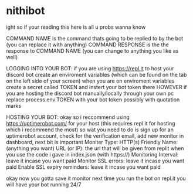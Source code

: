 # nithibot
ight so if your reading this here is all u probs wanna know

COMMAND NAME is the command thats going to be replied to by the bot (you can replace it with anything)
COMMAND RESPONSE is the the response to COMMAND NAME (you can change to anything you like as well)

LOGGING INTO YOUR BOT:
if you are using https://repl.it to host your discord bot create an enviroment variables (which can be found on the tab on the left side of your screen)
when you are on enviroment variables create a secret called TOKEN and instert your bot token there
HOWEVER if you are hosting the discord bot manually/locally through your own pc replace process.env.TOKEN with your bot token possibly with quotation marks

HOSTING YOUR BOT:
okay so i reccommend using https://uptimerobot.com/ for your host (this requires repl.it for hosting which i recommend the most)
so wat you need to do is sign up for an uptimerobot account, check for the verification email, add new monitor in dashboard, next bit is important
Moniter Type: HTTP(s)
Friendly Name: (anything you want)
URL (or IP): the url that will be given from replit when you use the code i gave in index.json (with https://)
Monitoring Interval: leave it incase you want paid
Monitor SSL errors: leave it incase you want paid
Enable SSL expiry reminders: leave it incase you want paid

okay now you gotta save it monitor
next time you run the bot on repl.it you will have your bot running 24/7
